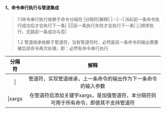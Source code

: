 #### 1、命令串行执行与管道集成

> 1.1命令串行执行依赖于命令分隔符
|分隔符|解释|
|:-:|:-:|
|&&|前一条命令执行成功后才会执行下一条|
|\|\||前一条执行失败才会执行下一条|
|;|顺序执行，无路前一条成功与否|

>1.2 管道继承依赖于管道符，当有管道符时，必然是前一条命令的输出需要被后续命令再次处理，即：必然有命令串行执行

|分隔符|解释|
|:-:|:-:|
|\||管道符，实现管道继承，上一条命令的输出作为下一条命令的输入参数|
|\|xargs|在管道符后添加关键字xargs，是加强管道符，本分隔符则可用于所有命令，即使其不支持管道符|